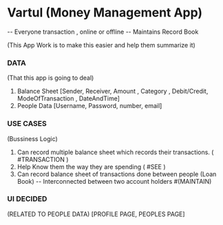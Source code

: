 # Vartul (Money Management App)
-- Everyone transaction , online or offline
-- Maintains Record Book

(This App Work is to make this easier and help them summarize it)

### DATA 
(That this app is going to deal)
1. Balance Sheet [Sender, Receiver, Amount , Category , Debit/Credit, ModeOfTransaction , DateAndTime]
2. People Data [Username, Password, number, email]

### USE CASES

(Bussiness Logic)
1. Can record multiple balance sheet which records their transactions. ( #TRANSACTION )
2. Help Know them the way they are spending  ( #SEE )
3. Can record balance sheet of transactions done between people (Loan Book) -- Interconnected between two account holders #(MAINTAIN)

### UI DECIDED

(RELATED TO PEOPLE DATA)
[PROFILE PAGE, PEOPLES PAGE]